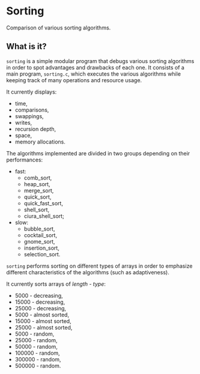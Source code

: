 Sorting
=======

Comparison of various sorting algorithms.

What is it?
-----------

`sorting` is a simple modular program that debugs various sorting algorithms in order to spot advantages and drawbacks of each one. It consists of a main program, `sorting.c`, which executes the various algorithms while keeping track of many operations and resource usage.

It currently displays:

* time,
* comparisons,
* swappings,
* writes,
* recursion depth,
* space,
* memory allocations.

The algorithms implemented are divided in two groups depending on their performances:

* fast:
  * comb\_sort,
  * heap\_sort,
  * merge\_sort,
  * quick\_sort,
  * quick\_fast\_sort,
  * shell\_sort,
  * ciura\_shell\_sort;
* slow:
  * bubble\_sort,
  * cocktail\_sort,
  * gnome\_sort,
  * insertion\_sort,
  * selection\_sort.

`sorting` performs sorting on different types of arrays in order to emphasize different characteristics of the algorithms (such as adaptiveness).

It currently sorts arrays of *length - type*:

* 5000 - decreasing,
* 15000 - decreasing,
* 25000 - decreasing,
* 5000 - almost sorted,
* 15000 - almost sorted,
* 25000 - almost sorted,
* 5000 - random,
* 25000 - random,
* 50000 - random,
* 100000 - random,
* 300000 - random,
* 500000 - random.
